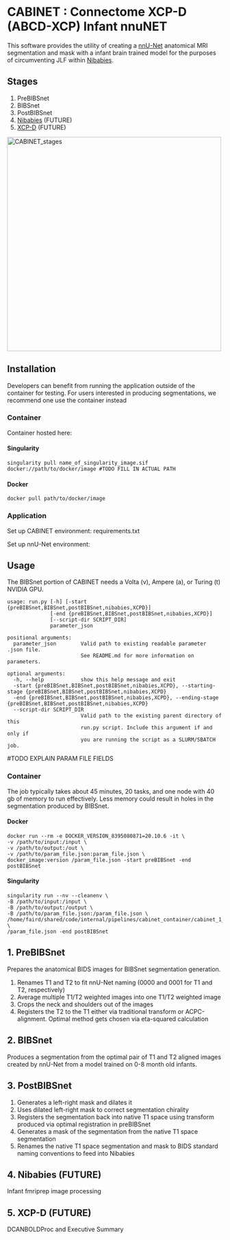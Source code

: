 # CABINET : Connectome XCP-D (ABCD-XCP) Infant nnuNET

This software provides the utility of creating a [nnU-Net](https://github.com/MIC-DKFZ/nnUNet) anatomical MRI segmentation and mask with a infant brain trained model for the purposes of circumventing JLF within [Nibabies](https://nibabies.readthedocs.io/en/latest/index.html). 

## Stages
1. PreBIBSnet
2. BIBSnet
3. PostBIBSnet
4. [Nibabies](https://nibabies.readthedocs.io/en/latest/index.html) (FUTURE)
5. [XCP-D](https://xcp-d.readthedocs.io/en/latest/) (FUTURE)

<img width="500" alt="CABINET_stages" src="https://user-images.githubusercontent.com/102316699/177599666-bae9b12e-1f2b-4b6d-8939-ba91dbb4b131.png">

## Installation

Developers can benefit from running the application outside of the container for testing. For users interested in producing segmentations, we recommend one use the container instead

### Container

Container hosted here: 

#### Singularity

    singularity pull name_of_singularity_image.sif docker://path/to/docker/image #TODO FILL IN ACTUAL PATH

#### Docker

    docker pull path/to/docker/image

### Application

Set up CABINET environment: requirements.txt

Set up nnU-Net environment:

## Usage

The BIBSnet portion of CABINET needs a Volta (v), Ampere (a), or Turing (t) NVIDIA GPU.


    usage: run.py [-h] [-start {preBIBSnet,BIBSnet,postBIBSnet,nibabies,XCPD}]
                  [-end {preBIBSnet,BIBSnet,postBIBSnet,nibabies,XCPD}]
                  [--script-dir SCRIPT_DIR]
                  parameter_json

    positional arguments:
      parameter_json        Valid path to existing readable parameter .json file.
                            See README.md for more information on parameters.

    optional arguments:
      -h, --help            show this help message and exit
      -start {preBIBSnet,BIBSnet,postBIBSnet,nibabies,XCPD}, --starting-stage {preBIBSnet,BIBSnet,postBIBSnet,nibabies,XCPD}
      -end {preBIBSnet,BIBSnet,postBIBSnet,nibabies,XCPD}, --ending-stage {preBIBSnet,BIBSnet,postBIBSnet,nibabies,XCPD}
      --script-dir SCRIPT_DIR
                            Valid path to the existing parent directory of this
                            run.py script. Include this argument if and only if
                            you are running the script as a SLURM/SBATCH job.

#TODO EXPLAIN PARAM FILE FIELDS

### Container

The job typically takes about 45 minutes, 20 tasks, and one node with 40 gb of memory to run effectively. Less memory could result in holes in the segmentation produced by BIBSnet.

#### Docker

    docker run --rm -e DOCKER_VERSION_8395080871=20.10.6 -it \
    -v /path/to/input:/input \
    -v /path/to/output:/out \
    -v /path/to/param_file.json:param_file.json \
    docker_image:version /param_file.json -start preBIBSnet -end postBIBSnet


#### Singularity

    singularity run --nv --cleanenv \
    -B /path/to/input:/input \
    -B /path/to/output:/output \
    -B /path/to/param_file.json:/param_file.json \
    /home/faird/shared/code/internal/pipelines/cabinet_container/cabinet_1_3_2.sif \
    /param_file.json -end postBIBSnet


## 1. PreBIBSnet

Prepares the anatomical BIDS images for BIBSnet segmentation generation.

1. Renames T1 and T2 to fit nnU-Net naming (0000 and 0001 for T1 and T2, respectively)
2. Average multiple T1/T2 weighted images into one T1/T2 weighted image
3. Crops the neck and shoulders out of the images
4. Registers the T2 to the T1 either via traditional transform or ACPC-alignment. Optimal method gets chosen via eta-squared calculation


## 2. BIBSnet

Produces a segmentation from the optimal pair of T1 and T2 aligned images created by nnU-Net from a model trained on 0-8 month old infants.

## 3. PostBIBSnet

1. Generates a left-right mask and dilates it
2. Uses dilated left-right mask to correct segmentation chirality
3. Registers the segmentation back into native T1 space using transform produced via optimal registration in preBIBSnet
4. Generates a mask of the segmentation from the native T1 space segmentation
5. Renames the native T1 space segmentation and mask to BIDS standard naming conventions to feed into Nibabies


## 4. Nibabies (FUTURE)

Infant fmriprep image processing

## 5. XCP-D (FUTURE)

DCANBOLDProc and Executive Summary
